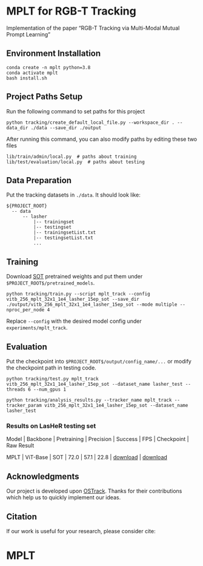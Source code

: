 # MPLT for RGB-T Tracking

Implementation of the paper “RGB-T Tracking via Multi-Modal Mutual Prompt Learning”

## Environment Installation
```
conda create -n mplt python=3.8
conda activate mplt
bash install.sh
```

## Project Paths Setup
Run the following command to set paths for this project
```
python tracking/create_default_local_file.py --workspace_dir . --data_dir ./data --save_dir ./output
```
After running this command, you can also modify paths by editing these two files
```
lib/train/admin/local.py  # paths about training
lib/test/evaluation/local.py  # paths about testing
```

## Data Preparation
Put the tracking datasets in `./data`. It should look like:
```
${PROJECT_ROOT}
  -- data
      -- lasher
          |-- trainingset
          |-- testingset
          |-- trainingsetList.txt
          |-- testingsetList.txt
          ...
```

## Training
Download [SOT](https://pan.baidu.com/s/1uiLq7c5kGjd6oQwXe25XhA?pwd=frkr) pretrained weights and put them under `$PROJECT_ROOT$/pretrained_models`.

```
python tracking/train.py --script mplt_track --config vitb_256_mplt_32x1_1e4_lasher_15ep_sot --save_dir ./output/vitb_256_mplt_32x1_1e4_lasher_15ep_sot --mode multiple --nproc_per_node 4
```

Replace `--config` with the desired model config under `experiments/mplt_track`.

## Evaluation
Put the checkpoint into `$PROJECT_ROOT$/output/config_name/...` or modify the checkpoint path in testing code.

```
python tracking/test.py mplt_track vitb_256_mplt_32x1_1e4_lasher_15ep_sot --dataset_name lasher_test --threads 6 --num_gpus 1

python tracking/analysis_results.py --tracker_name mplt_track --tracker_param vitb_256_mplt_32x1_1e4_lasher_15ep_sot --dataset_name lasher_test
```

### Results on LasHeR testing set

Model | Backbone | Pretraining | Precision | Success | FPS |       Checkpoint      | Raw Result

MPLT  | ViT-Base |     SOT     |   72.0    |   57.1  | 22.8 | [download](https://pan.baidu.com/s/1wxnEor8ksO2g3r_eBPPl6A?pwd=ce0b) | [download](https://pan.baidu.com/s/1uO08Ja9kRDNo-mqoWBG71g?pwd=8eku)

## Acknowledgments
Our project is developed upon [OSTrack](https://github.com/botaoye/OSTrack). Thanks for their contributions which help us to quickly implement our ideas.

## Citation
If our work is useful for your research, please consider cite:

# MPLT
